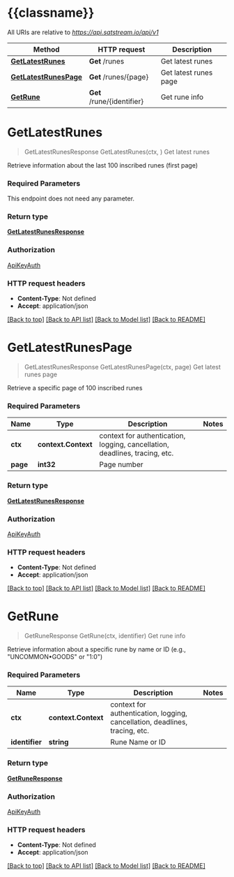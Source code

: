 # {{classname}}

All URIs are relative to *https://api.satstream.io/api/v1*

Method | HTTP request | Description
------------- | ------------- | -------------
[**GetLatestRunes**](RunesApi.md#GetLatestRunes) | **Get** /runes | Get latest runes
[**GetLatestRunesPage**](RunesApi.md#GetLatestRunesPage) | **Get** /runes/{page} | Get latest runes page
[**GetRune**](RunesApi.md#GetRune) | **Get** /rune/{identifier} | Get rune info

# **GetLatestRunes**
> GetLatestRunesResponse GetLatestRunes(ctx, )
Get latest runes

Retrieve information about the last 100 inscribed runes (first page)

### Required Parameters
This endpoint does not need any parameter.

### Return type

[**GetLatestRunesResponse**](GetLatestRunesResponse.md)

### Authorization

[ApiKeyAuth](../README.md#ApiKeyAuth)

### HTTP request headers

 - **Content-Type**: Not defined
 - **Accept**: application/json

[[Back to top]](#) [[Back to API list]](../README.md#documentation-for-api-endpoints) [[Back to Model list]](../README.md#documentation-for-models) [[Back to README]](../README.md)

# **GetLatestRunesPage**
> GetLatestRunesResponse GetLatestRunesPage(ctx, page)
Get latest runes page

Retrieve a specific page of 100 inscribed runes

### Required Parameters

Name | Type | Description  | Notes
------------- | ------------- | ------------- | -------------
 **ctx** | **context.Context** | context for authentication, logging, cancellation, deadlines, tracing, etc.
  **page** | **int32**| Page number | 

### Return type

[**GetLatestRunesResponse**](GetLatestRunesResponse.md)

### Authorization

[ApiKeyAuth](../README.md#ApiKeyAuth)

### HTTP request headers

 - **Content-Type**: Not defined
 - **Accept**: application/json

[[Back to top]](#) [[Back to API list]](../README.md#documentation-for-api-endpoints) [[Back to Model list]](../README.md#documentation-for-models) [[Back to README]](../README.md)

# **GetRune**
> GetRuneResponse GetRune(ctx, identifier)
Get rune info

Retrieve information about a specific rune by name or ID (e.g., \"UNCOMMON•GOODS\" or \"1:0\")

### Required Parameters

Name | Type | Description  | Notes
------------- | ------------- | ------------- | -------------
 **ctx** | **context.Context** | context for authentication, logging, cancellation, deadlines, tracing, etc.
  **identifier** | **string**| Rune Name or ID | 

### Return type

[**GetRuneResponse**](GetRuneResponse.md)

### Authorization

[ApiKeyAuth](../README.md#ApiKeyAuth)

### HTTP request headers

 - **Content-Type**: Not defined
 - **Accept**: application/json

[[Back to top]](#) [[Back to API list]](../README.md#documentation-for-api-endpoints) [[Back to Model list]](../README.md#documentation-for-models) [[Back to README]](../README.md)

